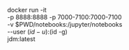 
docker run -it \
    -p 8888:8888 -p 7000-7100:7000-7100 \
    -v $PWD/notebooks:/jupyter/notebooks \
    --user $(id -u):$(id -g) \
    jdm:latest
